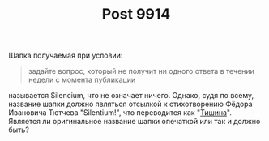 ﻿---
title: "Post 9914"
se.owner.user_id: 249704
se.owner.display_name: "Евгений Шалаев"
se.owner.link: "https://ru.meta.stackoverflow.com/users/249704/%d0%95%d0%b2%d0%b3%d0%b5%d0%bd%d0%b8%d0%b9-%d0%a8%d0%b0%d0%bb%d0%b0%d0%b5%d0%b2"
se.link: "https://ru.meta.stackoverflow.com/q/9914"
se.post_id: 9914
se.post_type: question
se.score: 2
---
<p>Шапка получаемая при условии:</p>

<blockquote>
  <p>задайте вопрос, который не получит ни одного ответа в течении недели с момента публикации</p>
</blockquote>

<p>называется Silencium, что не означает ничего. Однако, судя по всему, название шапки должно являться отсылкой к стихотворению Фёдора Ивановича Тютчева "Silentium!", что переводится как "<a href="https://ilibrary.ru/text/1281/p.1/index.html" rel="nofollow noreferrer">Тишина</a>". Является ли оригинальное название шапки опечаткой или так и должно быть? </p>
